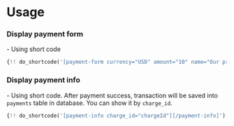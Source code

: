 # Usage

### Display payment form

\- Using short code

```php
{!! do_shortcode('[payment-form currency="USD" amount="10" name="Our product" return_url="http://your-domain.com"][/payment-form]') !!}
```

### Display payment info

\- Using short code. After payment success, transaction will be saved into `payments` table in database. You can show it by `charge_id`.

```php
{!! do_shortcode('[payment-info charge_id="chargeId"][/payment-info]') !!}
```